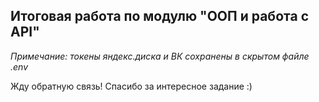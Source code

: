 ## Итоговая работа по модулю "ООП и работа с API"

_Примечание: токены яндекс.диска и ВК сохранены в скрытом файле .env_

Жду обратную связь! Спасибо за интересное задание :)